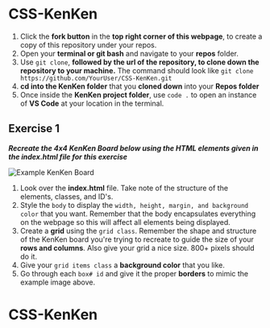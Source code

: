 # CSS-KenKen

1. Click the **fork button** in the **top right corner of this webpage**, to create a copy of this repository under your repos.
2. Open your **terminal or git bash** and navigate to your **repos** folder.<br>
3. Use `git clone`, **followed by the url of the repository, to clone down the repository to your machine.** The command should look like `git clone https://github.com/YourUser/CSS-KenKen.git`<br>
4. **cd into the KenKen folder** that you **cloned down** into your **Repos folder**<br>
5. Once inside the **KenKen project folder**, use `code .` to open an instance of **VS Code** at your location in the terminal.<br>

## Exercise 1

**_Recreate the 4x4 KenKen Board below using the HTML elements given in the index.html file for this exercise_**

![Example KenKen Board](/KenKenExample.png)

1. Look over the **index.html** file. Take note of the structure of the elements, classes, and ID's.<br>
2. Style the `body` to display the `width, height, margin, and background color` that you want. Remember that the body encapsulates everything on the webpage so this will affect all elements being displayed.<br>
3. Create a **grid** using the `grid class`. Remember the shape and structure of the KenKen board you're trying to recreate to guide the size of your **rows and columns**. Also give your grid a nice size. 800+ pixels should do it.<br>
4. Give your `grid items class` a **background color** that you like.<br>
5. Go through each `box# id` and give it the proper **borders** to mimic the example image above.<br>
# CSS-KenKen
